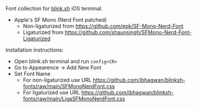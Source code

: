 Font collection for [blink.sh](https://blink.sh) iOS terminal.

- Apple's SF Mono (Nerd Font patched)
  + Non-ligaturized from https://github.com/epk/SF-Mono-Nerd-Font
  + Ligaturized from https://github.com/shaunsingh/SFMono-Nerd-Font-Ligaturized


Installation instructions:

- Open blink.sh terminal and run `config<CR>`
- Go to Appearence -> Add New Font
- Set Font Name
    + For non-ligaturized use URL
      https://github.com/ibhagwan/blinksh-fonts/raw/main/SFMonoNerdFont.css
    + For ligaturized use URL
      https://github.com/ibhagwan/blinksh-fonts/raw/main/LigaSFMonoNerdFont.css
